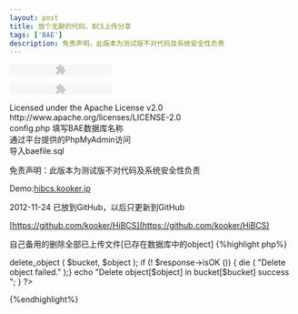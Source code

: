 ```yaml
---
layout: post
title: 放个无聊的代码，BCS上传分享
tags: ['BAE']
description: 免责声明，此版本为测试版不对代码及系统安全性负责
---
```

<p><embed src="http://bae.kooker.jp/mp3/dewplayer.swf?mp3=http://bcs.duapp.com/sablog/2012/11/22/22dbe7e903fd823bfef2b60e952569b9.mp3&amp;autostart=0&amp;autoreplay=1&amp;volume=90" type="application/x-shockwave-flash" quality="high" width="180" height="20"> </p>
<p><embed src="http://bae.kooker.jp/mp3/dewplayer.swf?mp3=http://bcs.duapp.com/sablog/2012/11/21/f930d047519bc598d232dee38b77f4ce.mp3&amp;autostart=0&amp;autoreplay=1&amp;volume=90" type="application/x-shockwave-flash" quality="high" width="180" height="20"> </p>
Licensed under the Apache License v2.0<br />
http://www.apache.org/licenses/LICENSE-2.0<br />
config.php 填写BAE数据库名称<br />
通过平台提供的PhpMyAdmin访问<br />
导入baefile.sql

免责声明：此版本为测试版不对代码及系统安全性负责

Demo:[hibcs.kooker.jp](http://hibcs.kooker.jp/)

2012-11-24 已放到GitHub，以后只更新到GitHub

[https://github.com/kooker/HiBCS](https://github.com/kooker/HiBCS)

自己备用的删除全部已上传文件[已存在数据库中的object]
{%highlight php%}
<?php error_reporting(0);
	require_once 'config.php';
	require_once 'bcs/bcs.class.php';
	$baidu_bcs = new BaiduBCS ( $ak, $sk, $host );
	$result=mysql_query("SELECT * FROM baefile_info"); 	while ($row=mysql_fetch_array($result))
	{
	$object = $row['object'];
	delete_object($baidu_bcs);
	}	
	mysql_free_result($result);
	mysql_close($conn);	
	function delete_object($baidu_bcs) {
	global $object, $bucket;
	$response = $baidu_bcs->delete_object ( $bucket, $object );
	if (! $response->isOK ()) {	die ( "Delete object failed." );} echo "Delete object[$object] in bucket[$bucket] success<br />";
	}
?>
{%endhighlight%}